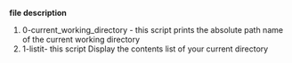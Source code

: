 **file description**
1. 0-current_working_directory - this script prints the absolute path name of the current working directory
2. 1-listit- this script Display the contents list of your current directory
